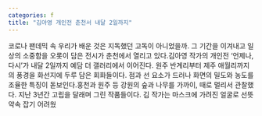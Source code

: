 ```yaml
---
categories: f
title: "김아영 개인전 춘천서 내달 2일까지"
---
```

코로나 팬데믹 속 우리가 배운 것은 지독했던 고독이 아니었을까. 그 기간을 이겨내고 일상의 소중함을 오롯이 담은 전시가 춘천에서 열리고 있다.김아영 작가의 개인전 ‘언제나, 다시’가 내달 2일까지 예담 더 갤러리에서 이어진다. 원주 반계리부터 제주 애월리까지의 풍경을 화선지에 두루 담은 회화들이다. 점과 선 요소가 드러나 화면의 밀도와 농도를 조율한 특징이 돋보인다.홍천과 원주 등 강원의 숲과 나무를 가까이, 때로 멀리서 관찰했다. 지난 3년간 고립을 달래며 그린 작품들이다. 김 작가는 마스크에 가려진 얼굴로 선뜻 약속 잡기 어려웠